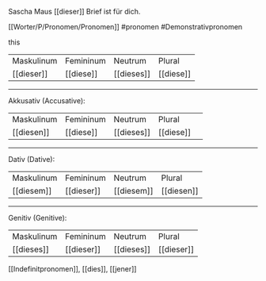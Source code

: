  Sascha Maus [[dieser]] Brief ist für dich.

 [[Worter/P/Pronomen/Pronomen]]
 #pronomen  #Demonstrativpronomen 


this


|            |           |            |           |
| ---------- | --------- | ---------- | --------- |
| Maskulinum | Femininum | Neutrum    | Plural    |
| [[dieser]] | [[diese]] | [[dieses]] | [[diese]] |

---
Akkusativ (Accusative):

|            |           |            |           |     |
| ---------- | --------- | ---------- | --------- | --- |
| Maskulinum | Femininum | Neutrum    | Plural    |     |
| [[diesen]] | [[diese]] | [[dieses]] | [[diese]] |     |

---
Dativ (Dative):

|            |            |            |            |
| ---------- | ---------- | ---------- | ---------- |
| Maskulinum | Femininum  | Neutrum    | Plural     |
| [[diesem]] | [[dieser]] | [[diesem]] | [[diesen]] |

---
Genitiv (Genitive):

|            |            |            |            |
| ---------- | ---------- | ---------- | ---------- |
| Maskulinum | Femininum  | Neutrum    | Plural     |
| [[dieses]] | [[dieser]] | [[dieses]] | [[dieser]] |


[[Indefinitpronomen]], [[dies]], [[jener]]